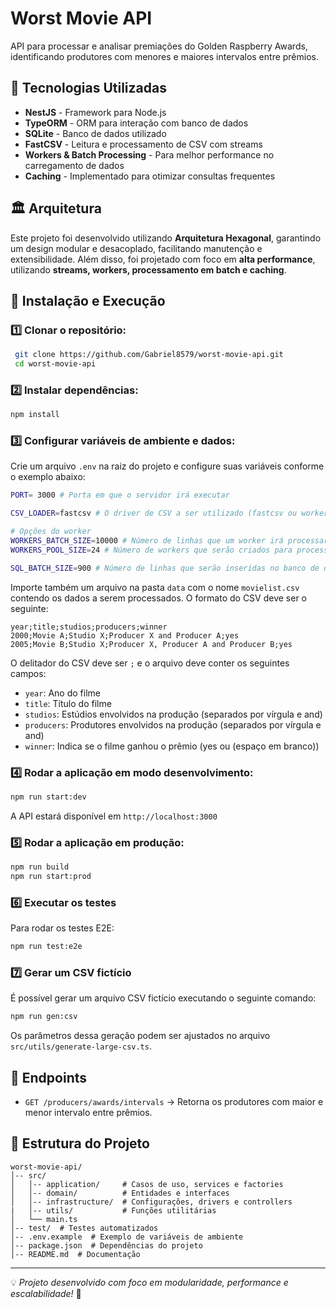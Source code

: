 # Worst Movie API

API para processar e analisar premiações do Golden Raspberry Awards, identificando produtores com menores e maiores intervalos entre prêmios.

## 📌 Tecnologias Utilizadas
- **NestJS** - Framework para Node.js
- **TypeORM** - ORM para interação com banco de dados
- **SQLite** - Banco de dados utilizado
- **FastCSV** - Leitura e processamento de CSV com streams
- **Workers & Batch Processing** - Para melhor performance no carregamento de dados
- **Caching** - Implementado para otimizar consultas frequentes

## 🏛 Arquitetura
Este projeto foi desenvolvido utilizando **Arquitetura Hexagonal**, garantindo um design modular e desacoplado, facilitando manutenção e extensibilidade. Além disso, foi projetado com foco em **alta performance**, utilizando **streams, workers, processamento em batch e caching**.

## 🚀 Instalação e Execução

### 1️⃣ Clonar o repositório:
```sh
 git clone https://github.com/Gabriel8579/worst-movie-api.git
 cd worst-movie-api
```

### 2️⃣ Instalar dependências:
```sh
npm install
```

### 3️⃣ Configurar variáveis de ambiente e dados:
Crie um arquivo `.env` na raiz do projeto e configure suas variáveis conforme o exemplo abaixo:
```sh
PORT= 3000 # Porta em que o servidor irá executar

CSV_LOADER=fastcsv # O driver de CSV a ser utilizado (fastcsv ou worker)

# Opções do worker
WORKERS_BATCH_SIZE=10000 # Número de linhas que um worker irá processar por vez
WORKERS_POOL_SIZE=24 # Número de workers que serão criados para processar os dados

SQL_BATCH_SIZE=900 # Número de linhas que serão inseridas no banco de dados por vez, não exceder 900 por limitação do SQLite
```
Importe também um arquivo na pasta `data` com o nome `movielist.csv` contendo os dados a serem processados. O formato do CSV deve ser o seguinte:
```csv
year;title;studios;producers;winner
2000;Movie A;Studio X;Producer X and Producer A;yes
2005;Movie B;Studio X;Producer X, Producer A and Producer B;yes
```
O delitador do CSV deve ser `;` e o arquivo deve conter os seguintes campos:
- `year`: Ano do filme
- `title`: Título do filme
- `studios`: Estúdios envolvidos na produção (separados por vírgula e and)
- `producers`: Produtores envolvidos na produção (separados por vírgula e and)
- `winner`: Indica se o filme ganhou o prêmio (yes ou (espaço em branco))

### 4️⃣ Rodar a aplicação em modo desenvolvimento:
```sh
npm run start:dev
```

A API estará disponível em `http://localhost:3000`

### 5️⃣ Rodar a aplicação em produção:
```sh
npm run build
npm run start:prod
```

### 6️⃣ Executar os testes
Para rodar os testes E2E:
```sh
npm run test:e2e
```

### 7️⃣ Gerar um CSV fictício
É possível gerar um arquivo CSV fictício executando o seguinte comando:
```sh
npm run gen:csv
```
Os parâmetros dessa geração podem ser ajustados no arquivo `src/utils/generate-large-csv.ts`.

## 📌 Endpoints

- `GET /producers/awards/intervals` → Retorna os produtores com maior e menor intervalo entre prêmios.

## 📁 Estrutura do Projeto

```
worst-movie-api/
│-- src/
│   │-- application/     # Casos de uso, services e factories
│   │-- domain/          # Entidades e interfaces
│   │-- infrastructure/  # Configurações, drivers e controllers
|   │-- utils/           # Funções utilitárias
│   └── main.ts
│-- test/  # Testes automatizados
│-- .env.example  # Exemplo de variáveis de ambiente
│-- package.json  # Dependências do projeto
│-- README.md  # Documentação
```

---
💡 *Projeto desenvolvido com foco em modularidade, performance e escalabilidade!* 🚀
